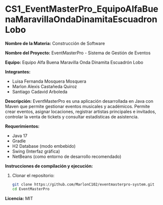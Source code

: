 # CS1_EventMasterPro_EquipoAlfaBuenaMaravillaOndaDinamitaEscuadronLobo

**Nombre de la Materia:** Construcción de Software

**Nombre del Proyecto:** EventMasterPro - Sistema de Gestión de Eventos

**Equipo:** Equipo Alfa Buena Maravilla Onda Dinamita Escuadrón Lobo

**Integrantes:**
* Luisa Fernanda Mosquera Mosquera
* Marlon Alexis Castañeda Quiroz
* Santiago Cadavid Arboleda

**Descripción:**
EventMasterPro es una aplicación desarrollada en Java con Maven que permite gestionar eventos musicales y académicos. Permite crear eventos, asignar locaciones, registrar artistas principales e invitados, controlar la venta de tickets y consultar estadísticas de asistencia.

**Requerimientos:**
* Java 17
* Gradle
* H2 Database (modo embebido)
* Swing (Interfaz gráfica)
* NetBeans (como entorno de desarrollo recomendado)

**Instrucciones de compilación y ejecución:**
1. Clonar el repositorio:
   ```bash
   git clone https://github.com/MarlonC102/eventmasterpro-system.git
   cd EventMasterPro
   ```


**Licencia:** MIT
